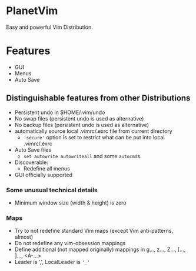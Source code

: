 # PlanetVim

Easy and powerful Vim Distribution.

# Features

* GUI
* Menus
* Auto Save

## Distinguishable features from other Distributions

* Persistent undo in $HOME/.vim/undo
* No swap files (persistent undo is used as alternative)
* No backup files (persistent undo is used as alternative)
* automatically source local .vimrc/.exrc file from current directory
  - `'secure'` option is set to restrict what can be put into local .vimrc/.exrc
* Auto Save files
  - `set autowrite autowriteall` and some `autocmd`s.
* Discoverable:
  - Redefine all menus
* GUI officially supported

### Some unusual technical details

* Minimum window size (width & height) is zero

### Maps
 * Try to not redefine standard Vim maps (except Vim anti-patterns, almost)
 * Do not redefine any vim-obsession mappings
 * Define additional (not mapped originally) mappings in g..., z..., Z...,
     [..., ]..., <A-...>
 * Leader is ',', LocalLeader is `'_'`
